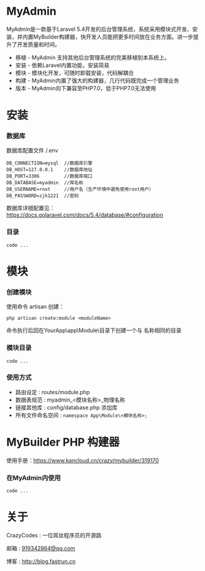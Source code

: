 # MyAdmin
MyAdmin是一款基于Laravel 5.4开发的后台管理系统，系统采用模块式开发、安装，并内置MyBuilder构建器，快开发人员能把更多时间放在业务方面。进一步提升了开发质量和时间。

* 移植 - MyAdmin 支持其他后台管理系统的完美移植到本系统上。
* 安装 - 依赖Laravel内置功能，安装简易
* 模块 - 模块化开发，可随时卸载安装，代码解耦合
* 构建 - MyAdmin内置了强大的构建器，几行代码既完成一个管理业务
* 版本 - MyAdmin向下兼容至PHP7.0，低于PHP7.0无法使用

# 安装

### 数据库
数据库配置文件 /.env

```
DB_CONNECTION=mysql  //数据库引擎
DB_HOST=127.0.0.1    //数据库地址
DB_PORT=3306         //数据库端口
DB_DATABASE=myadmin  //库名称
DB_USERNAME=root     //用户名（生产环境中避免使用root用户）
DB_PASSWORD=zjk1221  //密码
```

数据库详细配置见：https://docs.golaravel.com/docs/5.4/database/#configuration


### 目录
```
code ...
```
# 模块
### 创建模块
使用命令 artisan 创建：
```shell
php artisan create:module <moduleName>
```
命令执行后回在YourApp\app\Module\目录下创建一个与 <moduleName>名称相同的目录
### 模块目录
```
code ...
```
### 使用方式
* 路由设定 : routes/module.php
* 数据表规范 : myadmin_<模块名称>_物理名称
* 链接其他库 : config/database.php 添加库
* 所有文件命名空间 : ```namespace App\Module\<模块名称>;```


# MyBuilder PHP 构建器
使用手册：https://www.kancloud.cn/crazy/mybuilder/319170

### 在MyAdmin内使用
```
code ...
```


# 关于

CrazyCodes : 一位屌丝程序员的开源路

邮箱 : 919342864@qq.com

博客 : http://blog.fastrun.cn